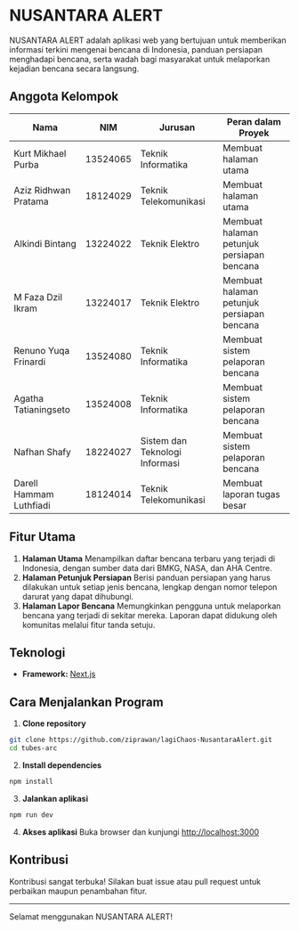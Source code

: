 # NUSANTARA ALERT

NUSANTARA ALERT adalah aplikasi web yang bertujuan untuk memberikan informasi terkini mengenai bencana di Indonesia, panduan persiapan menghadapi bencana, serta wadah bagi masyarakat untuk melaporkan kejadian bencana secara langsung.

## Anggota Kelompok

| Nama                    | NIM      | Jurusan                        | Peran dalam Proyek                         |
| ----------------------- | -------- | ------------------------------ | ------------------------------------------ |
| Kurt Mikhael Purba      | 13524065 | Teknik Informatika             | Membuat halaman utama                      |
| Aziz Ridhwan Pratama    | 18124029 | Teknik Telekomunikasi          | Membuat halaman utama                      |
| Alkindi Bintang         | 13224022 | Teknik Elektro                 | Membuat halaman petunjuk persiapan bencana |
| M Faza Dzil Ikram       | 13224017 | Teknik Elektro                 | Membuat halaman petunjuk persiapan bencana |
| Renuno Yuqa Frinardi    | 13524080 | Teknik Informatika             | Membuat sistem pelaporan bencana           |
| Agatha Tatianingseto    | 13524008 | Teknik Informatika             | Membuat sistem pelaporan bencana           |
| Nafhan Shafy            | 18224027 | Sistem dan Teknologi Informasi | Membuat sistem pelaporan bencana           |
| Darell Hammam Luthfiadi | 18124014 | Teknik Telekomunikasi          | Membuat laporan tugas besar                |

## Fitur Utama

1. **Halaman Utama**
   Menampilkan daftar bencana terbaru yang terjadi di Indonesia, dengan sumber data dari BMKG, NASA, dan AHA Centre.
2. **Halaman Petunjuk Persiapan**
   Berisi panduan persiapan yang harus dilakukan untuk setiap jenis bencana, lengkap dengan nomor telepon darurat yang dapat dihubungi.
3. **Halaman Lapor Bencana**
   Memungkinkan pengguna untuk melaporkan bencana yang terjadi di sekitar mereka. Laporan dapat didukung oleh komunitas melalui fitur tanda setuju.

## Teknologi

- **Framework:** [Next.js](https://nextjs.org/)

## Cara Menjalankan Program

1. **Clone repository**

```bash
git clone https://github.com/ziprawan/lagiChaos-NusantaraAlert.git
cd tubes-arc
```

2. **Install dependencies**

```bash
npm install
```

3. **Jalankan aplikasi**

```bash
npm run dev
```

4. **Akses aplikasi**
   Buka browser dan kunjungi [http://localhost:3000](http://localhost:3000)

## Kontribusi

Kontribusi sangat terbuka! Silakan buat issue atau pull request untuk perbaikan maupun penambahan fitur.

---

Selamat menggunakan NUSANTARA ALERT!
